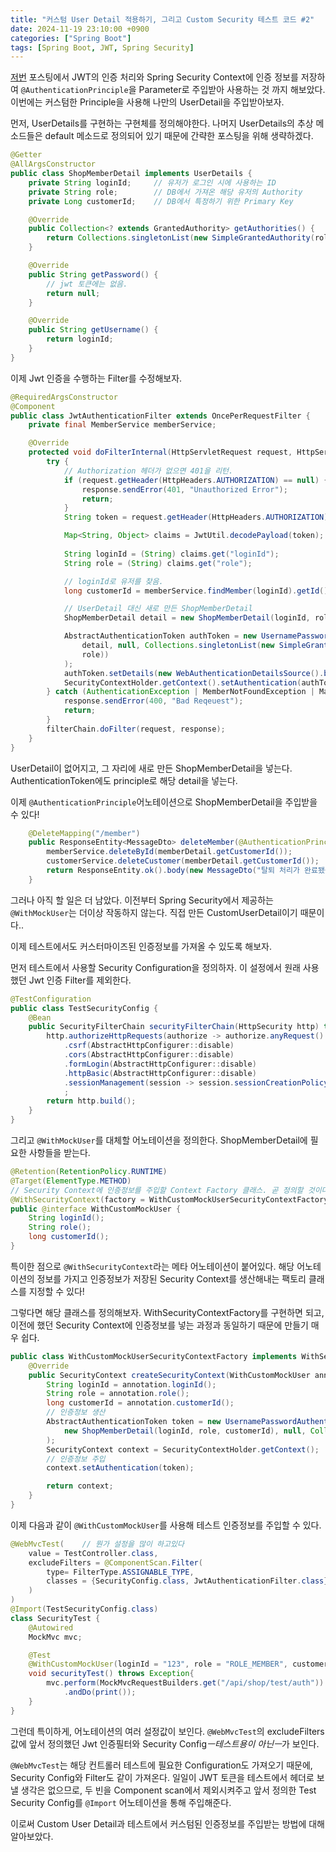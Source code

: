 ```yaml
---
title: "커스텀 User Detail 적용하기, 그리고 Custom Security 테스트 코드 #2"
date: 2024-11-19 23:10:00 +0900
categories: ["Spring Boot"]
tags: [Spring Boot, JWT, Spring Security]
---
```


[저번](/spring%20boot/JWT-토큰으로-Sprin-Security-적용하기-1/) 포스팅에서 JWT의 인증 처리와 Spring Security Context에 인증 정보를 저장하여 `@AuthenticationPrinciple`을 Parameter로 주입받아 사용하는 것 까지 해보았다. 이번에는 커스텀한 Principle을 사용해 나만의 UserDetail을 주입받아보자.

먼저, UserDetails를 구현하는 구현체를 정의해야한다. 나머지 UserDetails의 추상 메소드들은 default 메소드로 정의되어 있기 때문에 간략한 포스팅을 위해 생략하겠다.

```java
@Getter
@AllArgsConstructor
public class ShopMemberDetail implements UserDetails {
    private String loginId;     // 유저가 로그인 시에 사용하는 ID
    private String role;        // DB에서 가져온 해당 유저의 Authority
    private Long customerId;    // DB에서 특정하기 위한 Primary Key

    @Override
    public Collection<? extends GrantedAuthority> getAuthorities() {
        return Collections.singletonList(new SimpleGrantedAuthority(role));
    }

    @Override
    public String getPassword() {
        // jwt 토큰에는 없음.
        return null;
    }

    @Override
    public String getUsername() {
        return loginId;
    }
}
```

이제 Jwt 인증을 수행하는 Filter를 수정해보자.

```java
@RequiredArgsConstructor
@Component
public class JwtAuthenticationFilter extends OncePerRequestFilter {
    private final MemberService memberService;

    @Override
    protected void doFilterInternal(HttpServletRequest request, HttpServletResponse response, FilterChain filterChain) throws ServletException, IOException {
        try {
            // Authorization 헤더가 없으면 401을 리턴.
            if (request.getHeader(HttpHeaders.AUTHORIZATION) == null) {
                response.sendError(401, "Unauthorized Error");
                return;
            }
            String token = request.getHeader(HttpHeaders.AUTHORIZATION).substring(7);

            Map<String, Object> claims = JwtUtil.decodePayload(token);
            
            String loginId = (String) claims.get("loginId");
            String role = (String) claims.get("role");

            // loginId로 유저를 찾음.
            long customerId = memberService.findMember(loginId).getId();

            // UserDetail 대신 새로 만든 ShopMemberDetail
            ShopMemberDetail detail = new ShopMemberDetail(loginId, role, customerId);

            AbstractAuthenticationToken authToken = new UsernamePasswordAuthenticationToken(
                detail, null, Collections.singletonList(new SimpleGrantedAuthority(
                role))
            );
            authToken.setDetails(new WebAuthenticationDetailsSource().buildDetails(request));
            SecurityContextHolder.getContext().setAuthentication(authToken);
        } catch (AuthenticationException | MemberNotFoundException | MalformedJwtException e) {
            response.sendError(400, "Bad Reqeuest");
            return;
        }
        filterChain.doFilter(request, response);
    }
}
```

UserDetail이 없어지고, 그 자리에 새로 만든 ShopMemberDetail을 넣는다. AuthenticationToken에도 principle로 해당 detail을 넣는다.

이제 `@AuthenticationPrinciple`어노테이션으로 ShopMemberDetail을 주입받을 수 있다!

```java
    @DeleteMapping("/member")
    public ResponseEntity<MessageDto> deleteMember(@AuthenticationPrincipal ShopMemberDetail memberDetail) {
        memberService.deleteById(memberDetail.getCustomerId());
        customerService.deleteCustomer(memberDetail.getCustomerId());
        return ResponseEntity.ok().body(new MessageDto("탈퇴 처리가 완료됐습니다."));
    }
```

그러나 아직 할 일은 더 남았다. 이전부터 Spring Security에서 제공하는 `@WithMockUser`는 더이상 작동하지 않는다. 직접 만든 CustomUserDetail이기 때문이다..

이제 테스트에서도 커스터마이즈된 인증정보를 가져올 수 있도록 해보자.

먼저 테스트에서 사용할 Security Configuration을 정의하자. 이 설정에서 원래 사용했던 Jwt 인증 Filter를 제외한다.
```java
@TestConfiguration
public class TestSecurityConfig {
    @Bean
    public SecurityFilterChain securityFilterChain(HttpSecurity http) throws Exception{
        http.authorizeHttpRequests(authorize -> authorize.anyRequest().permitAll())
            .csrf(AbstractHttpConfigurer::disable)
            .cors(AbstractHttpConfigurer::disable)
            .formLogin(AbstractHttpConfigurer::disable)
            .httpBasic(AbstractHttpConfigurer::disable)
            .sessionManagement(session -> session.sessionCreationPolicy(SessionCreationPolicy.STATELESS))
            ;
        return http.build();
    }
}
```

그리고 `@WithMockUser`를 대체할 어노테이션을 정의한다. ShopMemberDetail에 필요한 사항들을 받는다.
```java
@Retention(RetentionPolicy.RUNTIME)
@Target(ElementType.METHOD)
// Security Context에 인증정보를 주입할 Context Factory 클래스. 곧 정의할 것이다.
@WithSecurityContext(factory = WithCustomMockUserSecurityContextFactory.class)
public @interface WithCustomMockUser {
    String loginId();
    String role();
    long customerId();
}
```
특이한 점으로 `@WithSecurityContext`라는 메타 어노테이션이 붙어있다. 해당 어노테이션의 정보를 가지고 인증정보가 저장된 Security Context를 생산해내는 팩토리 클래스를 지정할 수 있다!

그렇다면 해당 클래스를 정의해보자. WithSecurityContextFactory를 구현하면 되고, 이전에 했던 Security Context에 인증정보를 넣는 과정과 동일하기 때문에 만들기 매우 쉽다.
```java
public class WithCustomMockUserSecurityContextFactory implements WithSecurityContextFactory<WithCustomMockUser> {
    @Override
    public SecurityContext createSecurityContext(WithCustomMockUser annotation) {
        String loginId = annotation.loginId();
        String role = annotation.role();
        long customerId = annotation.customerId();
        // 인증정보 생산
        AbstractAuthenticationToken token = new UsernamePasswordAuthenticationToken(
            new ShopMemberDetail(loginId, role, customerId), null, Collections.singletonList(new SimpleGrantedAuthority(role))
        );
        SecurityContext context = SecurityContextHolder.getContext();
        // 인증정보 주입
        context.setAuthentication(token);

        return context;
    }
}
```

이제 다음과 같이 `@WithCustomMockUser`를 사용해 테스트 인증정보를 주입할 수 있다.
```java
@WebMvcTest(    // 뭔가 설정을 많이 하고있다
    value = TestController.class,
    excludeFilters = @ComponentScan.Filter(
        type= FilterType.ASSIGNABLE_TYPE,
        classes = {SecurityConfig.class, JwtAuthenticationFilter.class}
    )
)
@Import(TestSecurityConfig.class)
class SecurityTest {
    @Autowired
    MockMvc mvc;

    @Test
    @WithCustomMockUser(loginId = "123", role = "ROLE_MEMBER", customerId = 2L)
    void securityTest() throws Exception{
        mvc.perform(MockMvcRequestBuilders.get("/api/shop/test/auth"))
            .andDo(print());
    }
}
```

그런데 특이하게, 어노테이션의 여러 설정값이 보인다. `@WebMvcTest`의 excludeFilters 값에 앞서 정의했던 Jwt 인증필터와 Security Config*ㅡ테스트용이 아닌ㅡ*가 보인다. 

`@WebMvcTest`는 해당 컨트롤러 테스트에 필요한 Configuration도 가져오기 때문에, Security Config와 Filter도 같이 가져온다. 일일이 JWT 토큰을 테스트에서 헤더로 보낼 생각은 없으므로, 두 빈을 Component scan에서 제외시켜주고 앞서 정의한 Test Security Config를 `@Import` 어노테이션을 통해 주입해준다.

이로써 Custom User Detail과 테스트에서 커스텀된 인증정보를 주입받는 방법에 대해 알아보았다.